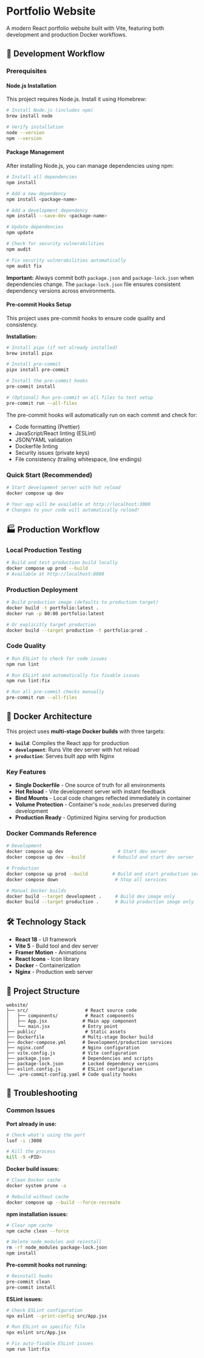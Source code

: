 # Portfolio Website

A modern React portfolio website built with Vite, featuring both development and production Docker workflows.

## 🚀 Development Workflow

### Prerequisites

#### Node.js Installation

This project requires Node.js. Install it using Homebrew:

```bash
# Install Node.js (includes npm)
brew install node

# Verify installation
node --version
npm --version
```

#### Package Management

After installing Node.js, you can manage dependencies using npm:

```bash
# Install all dependencies
npm install

# Add a new dependency
npm install <package-name>

# Add a development dependency
npm install --save-dev <package-name>

# Update dependencies
npm update

# Check for security vulnerabilities
npm audit

# Fix security vulnerabilities automatically
npm audit fix
```

**Important:** Always commit both `package.json` and `package-lock.json` when dependencies change. The `package-lock.json` file ensures consistent dependency versions across environments.

#### Pre-commit Hooks Setup

This project uses pre-commit hooks to ensure code quality and consistency.

**Installation:**

```bash
# Install pipx (if not already installed)
brew install pipx

# Install pre-commit
pipx install pre-commit

# Install the pre-commit hooks
pre-commit install

# (Optional) Run pre-commit on all files to test setup
pre-commit run --all-files
```

The pre-commit hooks will automatically run on each commit and check for:

- Code formatting (Prettier)
- JavaScript/React linting (ESLint)
- JSON/YAML validation
- Dockerfile linting
- Security issues (private keys)
- File consistency (trailing whitespace, line endings)

### Quick Start (Recommended)

```bash
# Start development server with hot reload
docker compose up dev

# Your app will be available at http://localhost:3000
# Changes to your code will automatically reload!
```

## 🏭 Production Workflow

### Local Production Testing

```bash
# Build and test production build locally
docker compose up prod --build
# Available at http://localhost:8080
```

### Production Deployment

```bash
# Build production image (defaults to production target)
docker build -t portfolio:latest .
docker run -p 80:80 portfolio:latest

# Or explicitly target production
docker build --target production -t portfolio:prod .
```

### Code Quality

```bash
# Run ESLint to check for code issues
npm run lint

# Run ESLint and automatically fix fixable issues
npm run lint:fix

# Run all pre-commit checks manually
pre-commit run --all-files
```

## 🔧 Docker Architecture

This project uses **multi-stage Docker builds** with three targets:

- **`build`**: Compiles the React app for production
- **`development`**: Runs Vite dev server with hot reload
- **`production`**: Serves built app with Nginx

### Key Features

- **Single Dockerfile** - One source of truth for all environments
- **Hot Reload** - Vite development server with instant feedback
- **Bind Mounts** - Local code changes reflected immediately in container
- **Volume Protection** - Container's `node_modules` preserved during development
- **Production Ready** - Optimized Nginx serving for production

### Docker Commands Reference

```bash
# Development
docker compose up dev                    # Start dev server
docker compose up dev --build          # Rebuild and start dev server

# Production
docker compose up prod --build         # Build and start production server
docker compose down                     # Stop all services

# Manual Docker builds
docker build --target development .     # Build dev image only
docker build --target production .      # Build production image only
```

## 🛠 Technology Stack

- **React 18** - UI framework
- **Vite 5** - Build tool and dev server
- **Framer Motion** - Animations
- **React Icons** - Icon library
- **Docker** - Containerization
- **Nginx** - Production web server

## 📁 Project Structure

```
website/
├── src/                     # React source code
│   ├── components/          # React components
│   ├── App.jsx             # Main app component
│   └── main.jsx            # Entry point
├── public/                  # Static assets
├── Dockerfile              # Multi-stage Docker build
├── docker-compose.yml      # Development/production services
├── nginx.conf              # Nginx configuration
├── vite.config.js          # Vite configuration
├── package.json            # Dependencies and scripts
├── package-lock.json       # Locked dependency versions
├── eslint.config.js        # ESLint configuration
└── .pre-commit-config.yaml # Code quality hooks
```

## 🐛 Troubleshooting

### Common Issues

**Port already in use:**

```bash
# Check what's using the port
lsof -i :3000

# Kill the process
kill -9 <PID>
```

**Docker build issues:**

```bash
# Clean Docker cache
docker system prune -a

# Rebuild without cache
docker compose up --build --force-recreate
```

**npm installation issues:**

```bash
# Clear npm cache
npm cache clean --force

# Delete node_modules and reinstall
rm -rf node_modules package-lock.json
npm install
```

**Pre-commit hooks not running:**

```bash
# Reinstall hooks
pre-commit clean
pre-commit install
```

**ESLint issues:**

```bash
# Check ESLint configuration
npx eslint --print-config src/App.jsx

# Run ESLint on specific file
npx eslint src/App.jsx

# Fix auto-fixable ESLint issues
npm run lint:fix
```
